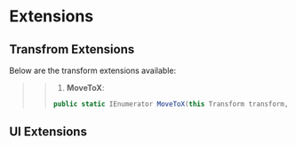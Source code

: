# Extensions

## Transfrom Extensions
Below are the transform extensions available:
> > 1. **MoveToX**:   
> > ``` cs
> > public static IEnumerator MoveToX(this Transform transform, float distanceToMoveinX, float time, AnimationCurve curve = null)
> >   ```
## UI Extensions
